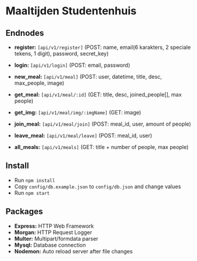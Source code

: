 # Maaltijden Studentenhuis
## Endnodes

- **register:** `[api/v1/register]` (POST: name, email(6 karakters, 2 speciale tekens, 1 digit), password, secret_key)
- **login:** `[api/v1/login]` (POST: email, password)


- **new_meal:** `[api/v1/meal]` (POST: user, datetime, title, desc, max_people, image) 
- **get_meal:** `[api/v1/meal/:id]` (GET: title, desc, joined_people[], max people) 
- **get_img:** `[api/v1/meal/img/:imgName]` (GET: image)
- **join_meal:** `[api/v1/meal/join]` (POST: meal_id, user, amount of people)
- **leave_meal:** `[api/v1/meal/leave]` (POST: meal_id, user)
- **all_meals:** `[api/v1/meals]` (GET: title + number of people, max people)

## Install
- Run `npm install`
- Copy `config/db.example.json` to `config/db.json` and change values
- Run `npm start`

## Packages

- **Express:** HTTP Web Framework
- **Morgan:** HTTP Request Logger
- **Multer:** Multipart/formdata parser
- **Mysql:** Database connection
- **Nodemon:** Auto reload server after file changes
